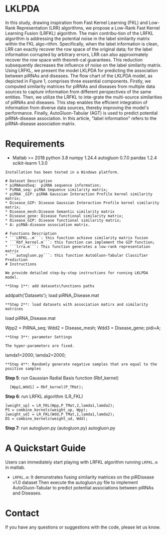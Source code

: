 # LKLPDA 
In this study, drawing inspiration from Fast Kernel Learning (FKL)  and Low-Rank Representation (LRR) algorithms, we propose a Low-Rank Fast Kernel Learning Fusion (LRFKL) algorithm. The main contribu-tion of the LRFKL algorithm is addressing the potential noise in the label similarity matrix within the FKL algo-rithm. Specifically, when the label information is clean, LRR can exactly recover the row space of the original data; for the label information corrupted by arbitrary errors, LRR can also approximately recover the row space with theoreti-cal guarantees. This reduction subsequently decreases the influence of noise on the label similarity matrix. Using LRFKL, we present the model LKLPDA for predicting the association between piRNAs and diseases. The flow chart of the LKLPDA model, as depicted in Figure 1, comprises three essential components. Firstly, we computed similarity matrices for piRNAs and diseases from multiple data sources to capture information from different perspectives of the same entities. Then, we utilize the LRFKL to inte-grate the multi-source similarities of piRNAs and diseases. This step enables the efficient integration of information from diverse data sources, thereby improving the model's performance. Finally, AutoGluon-Tabular (AGT) is used to predict potential piRNA-disease association. In this article, "label information" refers to the piRNA-disease association matrix.

# Requirements
* Matlab >= 2018
  python 3.8
  numpy  1.24.4
 autogluon  0.7.0
 pandas  1.2.4
 scikit-learm 1.3.0

```
Installation has been tested in a Windows platform.

# Dataset Description
* piRNAandSeq:  piRNA sequence information;
* PiRNA_seq: piRNA Sequence similarity matrix;
* piRNA _GIP: piRNA Gaussian Interaction Profile kernel similarity matrix;
* Disease_GIP: Disease Gaussian Interaction Profile kernel similarity  matrix;
* Disease_mesh:Disease Semantic similarity matrix
* Disease_gene: Disease functional similarity matrix;
* Disease_GIP: Disease functional similarity matrix;
* A: piRNA-disease association matrix.

# Functions Description
* ```LRFKL..m```: this function achieve similarity matrix fusion
* ```Rbf_kernel.m```: this function can implement the GIP function;
* ```lrra.m```: This function generates a low-rank representation matrix
* ```autogluon.py```: this function AutoGluon-Tabular Classifier Prediction
# Instructions

We provide detailed step-by-step instructions for running LKLPDA model.

**Step 1**: add datasets\functions paths
```
addpath('Datasets');
load piRNA_Disease.mat
```
**Step 2**: load datasets with association matirx and similarity matrices
```
load piRNA_Disease.mat

Wpp2 = PiRNA_seq;
Wdd2 = Disease_mesh;
Wdd3 = Disease_gene;
pidi=A;
```
**Step 3**: parameter Settings

The hyper-parameters are fixed.
```
lamda1=2000;
lamda2=2000;
```
**Step 4**: Randomly generate negative samples that are equal to the positive samples
```
**Step 5**: run Gaussian Radial Basis function (Rbf_kernel)
```
  [Wpp1,Wdd1] = Rbf_kernel(P_TMat);
```
**Step  6**: run LRFKL algorithm (LR_FKL)
```
[weight_up] = LR_FKL(Wpp,P_TMat,2,lamda1,lamda2);
PS = combine_kernels(weight_up, Wpp);
[weight_ud] = LR_FKL(Wdd,P_TMat,1,lamda1,lamda2);
DS = combine_kernels(weight_ud, Wdd);
```
**Step  7**: run autogluon.py  (autogluon.py)
autogluon.py


# A Quickstart Guide
Users can immediately start playing with LRFKL algorithm  running ```LRFKL.m``` in matlab.
* ```LRFKL.m```: It demonstrates fusing similarity matrices on the piRDisease v1.0 dataset
Then execute the autogluon.py  file to implement AutoGluon-Tabular to predict potential associations between piRNAs and Diseases.

# Contact
If you have any questions or suggestions with the code, please let us know. 
